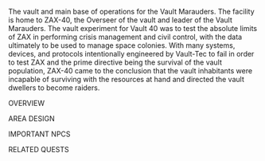 The vault and main base of operations for the Vault Marauders. The facility is home to ZAX-40, the Overseer of the vault and leader of the Vault Marauders. The vault experiment for Vault 40 was to test the absolute limits of ZAX in performing crisis management and civil control, with the data ultimately to be used to manage space colonies. With many systems, devices, and protocols intentionally engineered by Vault-Tec to fail in order to test ZAX and the prime directive being the survival of the vault population, ZAX-40 came to the conclusion that the vault inhabitants were incapable of surviving with the resources at hand and directed the vault dwellers to become raiders. 

OVERVIEW

AREA DESIGN

IMPORTANT NPCS

RELATED QUESTS